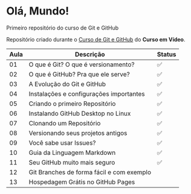 # Olá, Mundo!
 Primeiro repositório do curso de Git e GitHub

 Repositório criado durante o [Curso de Git e GitHub](https://www.cursoemvideo.com/curso/curso-de-git-e-github/) do **Curso em Vídeo**.
 
Aula | Descrição | Status
---|---|---
01| O que é Git? O que é versionamento? | :white_check_mark:
02| O que é GitHub? Pra que ele serve? | :white_check_mark:
03| A Evolução do Git e GitHub | :white_check_mark:
04| Instalações e configurações importantes | :white_check_mark:
05| Criando o primeiro Repositório | :white_check_mark:
06| Instalando GitHub Desktop no Linux | :white_check_mark:
07| Clonando um Repositório | :white_check_mark:
08| Versionando seus projetos antigos | :white_check_mark:
09| Você sabe usar Issues? | :white_check_mark:
10| Guia da Linguagem Markdown | :white_check_mark:
11| Seu GitHub muito mais seguro |  :white_check_mark:
12| Git Branches de forma fácil e com exemplo | 
13| Hospedagem Grátis no GitHub Pages | 
